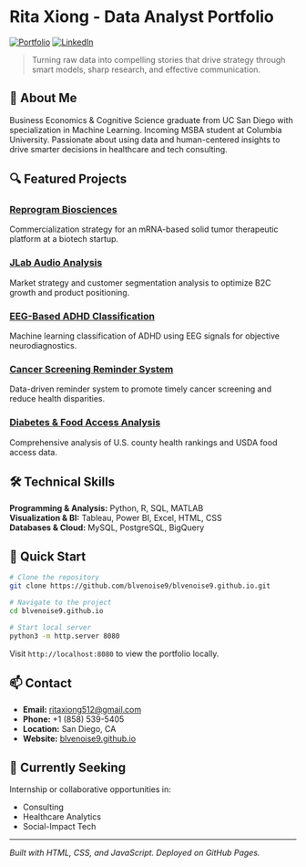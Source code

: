 # Rita Xiong - Data Analyst Portfolio

[![Portfolio](https://img.shields.io/badge/Portfolio-Live-brightgreen)](https://blvenoise9.github.io)
[![LinkedIn](https://img.shields.io/badge/LinkedIn-Connect-blue)](https://linkedin.com/in/yourprofile)

> Turning raw data into compelling stories that drive strategy through smart models, sharp research, and effective communication.

## 👋 About Me

Business Economics & Cognitive Science graduate from UC San Diego with specialization in Machine Learning. Incoming MSBA student at Columbia University. Passionate about using data and human-centered insights to drive smarter decisions in healthcare and tech consulting.

## 🔍 Featured Projects

### [Reprogram Biosciences](https://blvenoise9.github.io/reprogram-biosciences.html)
Commercialization strategy for an mRNA-based solid tumor therapeutic platform at a biotech startup.

### [JLab Audio Analysis](https://blvenoise9.github.io/jlab.html)
Market strategy and customer segmentation analysis to optimize B2C growth and product positioning.

### [EEG-Based ADHD Classification](https://blvenoise9.github.io/eeg-adhd.html)
Machine learning classification of ADHD using EEG signals for objective neurodiagnostics.

### [Cancer Screening Reminder System](https://blvenoise9.github.io/cancer-screening.html)
Data-driven reminder system to promote timely cancer screening and reduce health disparities.

### [Diabetes & Food Access Analysis](https://blvenoise9.github.io/diabetes-food.html)
Comprehensive analysis of U.S. county health rankings and USDA food access data.

## 🛠️ Technical Skills

**Programming & Analysis:** Python, R, SQL, MATLAB  
**Visualization & BI:** Tableau, Power BI, Excel, HTML, CSS  
**Databases & Cloud:** MySQL, PostgreSQL, BigQuery  

## 🚀 Quick Start

```bash
# Clone the repository
git clone https://github.com/blvenoise9/blvenoise9.github.io.git

# Navigate to the project
cd blvenoise9.github.io

# Start local server
python3 -m http.server 8080
```

Visit `http://localhost:8080` to view the portfolio locally.

## 📫 Contact

- **Email:** ritaxiong512@gmail.com
- **Phone:** +1 (858) 539-5405
- **Location:** San Diego, CA
- **Website:** [blvenoise9.github.io](https://blvenoise9.github.io)

## 🎯 Currently Seeking

Internship or collaborative opportunities in:
- Consulting
- Healthcare Analytics  
- Social-Impact Tech

---

*Built with HTML, CSS, and JavaScript. Deployed on GitHub Pages.* 